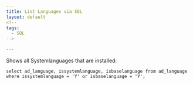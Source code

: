 ```yaml
---
title: List Languages via SQL
layout: default
<!--
tags:
  - SQL
-->

---
```

Shows all Systemlanguages that are installed:

```
select ad_language, issystemlanguage, isbaselanguage from ad_language where issystemlanguage = 'Y' or isbaselanguage = 'Y';
```